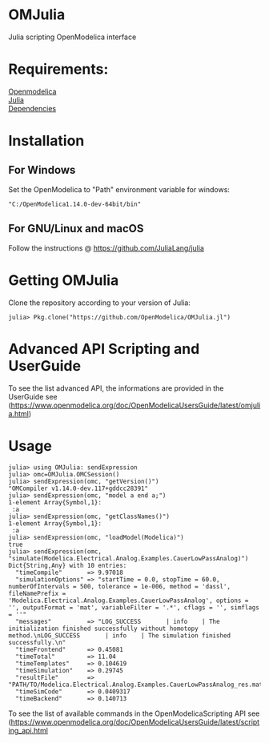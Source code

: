 # OMJulia
Julia scripting OpenModelica interface

# Requirements:
[Openmodelica](https://www.openmodelica.org/)<br>
[Julia](https://julialang.org/)<br>
[Dependencies](Project.toml)

# Installation
## For Windows
Set the OpenModelica to "Path" environment variable for windows:
```
"C:/OpenModelica1.14.0-dev-64bit/bin"
```
## For GNU/Linux and macOS
Follow the instructions @ https://github.com/JuliaLang/julia

# Getting OMJulia
Clone the repository according to your version of Julia:
```
julia> Pkg.clone("https://github.com/OpenModelica/OMJulia.jl")
```

# Advanced API Scripting and UserGuide

To see the list advanced API, the informations are provided in the UserGuide see
(https://www.openmodelica.org/doc/OpenModelicaUsersGuide/latest/omjulia.html)

# Usage
```
julia> using OMJulia: sendExpression
julia> omc=OMJulia.OMCSession()
julia> sendExpression(omc, "getVersion()")
"OMCompiler v1.14.0-dev.117+gddcc28391"
julia> sendExpression(omc, "model a end a;")
1-element Array{Symbol,1}:
 :a
julia> sendExpression(omc, "getClassNames()")
1-element Array{Symbol,1}:
 :a
julia> sendExpression(omc, "loadModel(Modelica)")
true
julia> sendExpression(omc, "simulate(Modelica.Electrical.Analog.Examples.CauerLowPassAnalog)")
Dict{String,Any} with 10 entries:
  "timeCompile"       => 9.97018
  "simulationOptions" => "startTime = 0.0, stopTime = 60.0, numberOfIntervals = 500, tolerance = 1e-006, method = 'dassl', fileNamePrefix = 'Modelica.Electrical.Analog.Examples.CauerLowPassAnalog', options = '', outputFormat = 'mat', variableFilter = '.*', cflags = '', simflags = ''"
  "messages"          => "LOG_SUCCESS       | info    | The initialization finished successfully without homotopy method.\nLOG_SUCCESS       | info    | The simulation finished successfully.\n"
  "timeFrontend"      => 0.45081
  "timeTotal"         => 11.04
  "timeTemplates"     => 0.104619
  "timeSimulation"    => 0.29745
  "resultFile"        => "PATH/TO/Modelica.Electrical.Analog.Examples.CauerLowPassAnalog_res.mat"
  "timeSimCode"       => 0.0409317
  "timeBackend"       => 0.140713
```

To see the list of available commands in the OpenModelicaScripting API see (https://www.openmodelica.org/doc/OpenModelicaUsersGuide/latest/scripting_api.html
